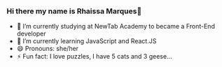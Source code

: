 ### Hi there my name is Rhaissa Marques👋

<!--
**rhaissamarques/rhaissamarques** is a ✨ _special_ ✨ repository because its `README.md` (this file) appears on your GitHub profile.

Here are some ideas to get you started:
-->

- 🔭 I’m currently studying at NewTab Academy to became a Front-End developer
- 🌱 I’m currently learning JavaScript and React.JS
- 😄 Pronouns: she/her
- ⚡ Fun fact: I love puzzles, I have 5 cats and 3 geese...

